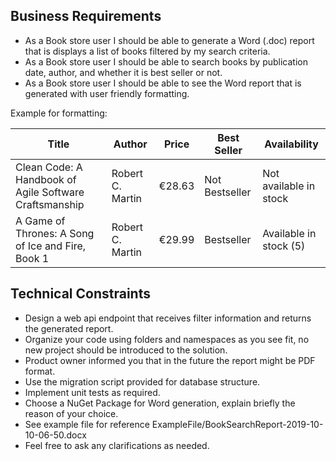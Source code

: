 ## Business Requirements
- As a Book store user I should be able to generate a Word (.doc) report that is displays a list of books filtered by my search criteria.
- As a Book store user I should be able to search books by publication date, author, and whether it is best seller or not.
- As a Book store user I should be able to see the Word report that is generated with user friendly formatting.

Example for formatting:

Title | Author | Price | Best Seller | Availability
--- | --- | --- | --- | ---
 Clean Code: A Handbook of Agile Software Craftsmanship | Robert C. Martin | €28.63 | Not Bestseller | Not available in stock  
 A Game of Thrones: A Song of Ice and Fire, Book 1 | Robert C. Martin | €29.99 | Bestseller | Available in stock (5) 

## Technical Constraints
- Design a web api endpoint that receives filter information and returns the generated report.
- Organize your code using folders and namespaces as you see fit, no new project should be introduced to the solution.
- Product owner informed you that in the future the report might be PDF format.
- Use the migration script provided for database structure.
- Implement unit tests as required.
- Choose a NuGet Package for Word generation, explain briefly the reason of your choice.
- See example file for reference ExampleFile/BookSearchReport-2019-10-10-06-50.docx
- Feel free to ask any clarifications as needed.

